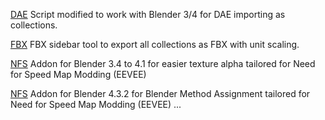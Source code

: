 [DAE](/DAE/io_batch_import_dae_collection_release.py) Script modified to work with Blender 3/4 for DAE importing as collections.

[FBX](/FBX/io_batch_export_FBX_collection.py) FBX sidebar tool to export all collections as FBX with unit scaling.

[NFS](</NFS HELPER/NFS HELPER 1.1.py>) Addon for Blender 3.4 to 4.1 for easier texture alpha tailored for Need for Speed Map Modding (EEVEE)

[NFS](</NFS HELPER/NFS HELPER 1.2.py>) Addon for Blender 4.3.2 for Blender Method Assignment tailored for Need for Speed Map Modding (EEVEE)
... 
